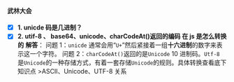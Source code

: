 #### 武林大会

- [x] **1. unicde 码是几进制？**
- [x] **2. utif-8 、 base64、unicode、charCodeAt()返回的编码 在 js 是怎么转换的**
      **解答**：
      问题 1：`unicde` 通常会用“`U+`”然后紧接着一组**十六进制**的数字来表示这一个字符。
      问题 2：`charCodeAt()`返回的是`Unicode` 10 进制码。`Utf-8` 是`Unicode`的一种存储方式，有着一套存储`Unicode`的规则。具体转换查看底下知识点 >ASCII、Unicode、UTF-8 关系
